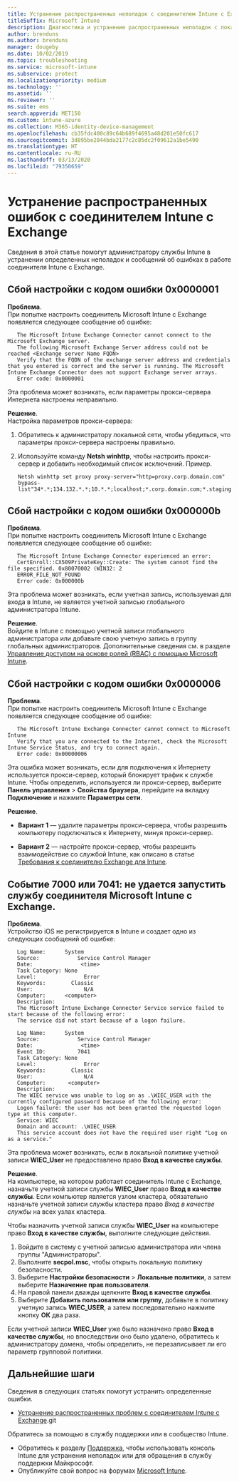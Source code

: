 ```yaml
---
title: Устранение распространенных неполадок с соединителем Intune с Exchange
titleSuffix: Microsoft Intune
description: Диагностика и устранение распространенных неполадок с локальным соединителем Microsoft Intune с Exchange
author: brenduns
ms.author: brenduns
manager: dougeby
ms.date: 10/02/2019
ms.topic: troubleshooting
ms.service: microsoft-intune
ms.subservice: protect
ms.localizationpriority: medium
ms.technology: ''
ms.assetid: ''
ms.reviewer: ''
ms.suite: ems
search.appverid: MET150
ms.custom: intune-azure
ms.collection: M365-identity-device-management
ms.openlocfilehash: cb35fdc400c89c64b689f4695a48d201e50fc617
ms.sourcegitcommit: 3d895be2844bda2177c2c85dc2f09612a1be5490
ms.translationtype: HT
ms.contentlocale: ru-RU
ms.lasthandoff: 03/13/2020
ms.locfileid: "79350659"
---
```

# <a name="resolve-common-errors-for-the-intune-exchange-connector"></a>Устранение распространенных ошибок с соединителем Intune с Exchange

Сведения в этой статье помогут администратору службы Intune в устранении определенных неполадок и сообщений об ошибках в работе соединителя Intune с Exchange.  

## <a name="configuration-failed-and-returned-error-code-0x0000001"></a>Сбой настройки с кодом ошибки 0x0000001

**Проблема**.  
При попытке настроить соединитель Microsoft Intune с Exchange появляется следующее сообщение об ошибке:

```
   The Microsoft Intune Exchange Connector cannot connect to the Microsoft Exchange server.  
   The following Microsoft Exchange Server address could not be reached <Exchange server Name FQDN>  
   Verify that the FQDN of the exchange server address and credentials that you entered is correct and the server is running. The Microsoft Intune Exchange Connector does not support Exchange server arrays.  
   Error code: 0x0000001  
```

Эта проблема может возникать, если параметры прокси-сервера Интернета настроены неправильно.

**Решение**.  
Настройка параметров прокси-сервера:
1. Обратитесь к администратору локальной сети, чтобы убедиться, что параметры прокси-сервера настроены правильно. 
2. Используйте команду **Netsh winhttp**, чтобы настроить прокси-сервер и добавить необходимый список исключений. Пример.  

   ```
   Netsh winhttp set proxy proxy-server="http=proxy.corp.domain.com" bypass-list"34*.*;134.132.*.*;10.*.*;localhost;*.corp.domain.com;*.staging.domain.com"
   ```

## <a name="configuration-failed-and-returned-error-code-0x000000b"></a>Сбой настройки с кодом ошибки 0x000000b   

**Проблема**.  
При попытке настроить соединитель Microsoft Intune с Exchange появляется следующее сообщение об ошибке:  

```
   The Microsoft Intune Exchange Connector experienced an error:  
   CertEnroll::CX509PrivateKey::Create: The system cannot find the file specified. 0x80070002 (WIN32: 2  
   ERROR_FILE_NOT_FOUND  
   Error code: 0x000000b  
```
Эта проблема может возникать, если учетная запись, используемая для входа в Intune, не является учетной записью глобального администратора Intune.

**Решение**.  
Войдите в Intune с помощью учетной записи глобального администратора или добавьте свою учетную запись в группу глобальных администраторов. Дополнительные сведения см. в разделе [Управление доступом на основе ролей (RBAC) с помощью Microsoft Intune](../fundamentals/role-based-access-control.md).

## <a name="configuration-failed-and-returned-error-code-0x0000006"></a>Сбой настройки с кодом ошибки 0x0000006

**Проблема**.  
При попытке настроить соединитель Microsoft Intune с Exchange появляется следующее сообщение об ошибке:  

```  
   The Microsoft Intune Exchange Connector cannot connect to Microsoft Intune  
   Verify that you are connected to the Internet, check the Microsoft Intune Service Status, and try to connect again.  
   Error code: 0x00000006  
```  
Эта ошибка может возникать, если для подключения к Интернету используется прокси-сервер, который блокирует трафик к службе Intune. Чтобы определить, используется ли прокси-сервер, выберите **Панель управления** > **Свойства браузера**, перейдите на вкладку **Подключение** и нажмите **Параметры сети**.

**Решение**.  

- **Вариант 1** — удалите параметры прокси-сервера, чтобы разрешить компьютеру подключаться к Интернету, минуя прокси-сервер.  

- **Вариант 2** — настройте прокси-сервер, чтобы разрешить взаимодействие со службой Intune, как описано в статье [Требования к соединителю Exchange для Intune](exchange-connector-install.md#intune-exchange-connector-requirements).



## <a name="event-7000-or-7041-microsoft-intune-exchange-connector-service-wont-start"></a>Событие 7000 или 7041: не удается запустить службу соединителя Microsoft Intune с Exchange.

**Проблема**.  
Устройство iOS не регистрируется в Intune и создает одно из следующих сообщений об ошибке:  

```  
   Log Name:      System
   Source:            Service Control Manager
   Date:               <time>
   Task Category: None
   Level:               Error
   Keywords:        Classic
   User:                N/A
   Computer:      <computer>
   Description:
   The Microsoft Intune Exchange Connector Service service failed to start because of the following error:  
   The service did not start because of a logon failure.
```  

```  
   Log Name:      System
   Source:            Service Control Manager
   Date:               <time>
   Event ID:          7041
   Task Category: None
   Level:               Error   
   Keywords:        Classic
   User:                N/A
   Computer:       <computer>
   Description:
   The WIEC service was unable to log on as .\WIEC_USER with the currently configured password because of the following error:
   Logon failure: the user has not been granted the requested logon type at this computer.
   Service: WIEC
   Domain and account: .\WIEC_USER
   This service account does not have the required user right "Log on as a service."  
```
Эта проблема может возникать, если в локальной политике учетной записи **WIEC_User** не предоставлено право **Вход в качестве службы**.

**Решение**.  
На компьютере, на котором работает соединитель Intune с Exchange, назначьте учетной записи службы **WIEC_User** право **Вход в качестве службы**. Если компьютер является узлом кластера, обязательно назначьте учетной записи службы кластера право *Вход в качестве службы* на всех узлах кластера.  

Чтобы назначить учетной записи службы **WIEC_User** на компьютере право **Вход в качестве службы**, выполните следующие действия.

1. Войдите в систему с учетной записью администратора или члена группы "Администраторы".
2. Выполните **secpol.msc**, чтобы открыть локальную политику безопасности.
3. Выберите **Настройки безопасности** > **Локальные политики**, а затем выберите **Назначение прав пользователя**.
4. На правой панели дважды щелкните **Вход в качестве службы**.
5. Выберите **Добавить пользователя или группу**, добавьте в политику учетную запись **WIEC_USER**, а затем последовательно нажмите кнопку **ОК** два раза.

Если учетной записи **WIEC_User** уже было назначено право **Вход в качестве службы**, но впоследствии оно было удалено, обратитесь к администратору домена, чтобы определить, не перезаписывает ли его параметр групповой политики.  

## <a name="next-steps"></a>Дальнейшие шаги  

Сведения в следующих статьях помогут устранить определенные ошибки.
- [Устранение распространенных проблем с соединителем Intune с Exchange](troubleshoot-exchange-connector-common-problems.md).git 

Обратитесь за помощью в службу поддержки или в сообщество Intune.
- Обратитесь к разделу [Поддержка](../fundamentals/get-support.md), чтобы использовать консоль Intune для устранения неполадок или для обращения в службу поддержки Майкрософт. 
- Опубликуйте свой вопрос на форумах [Microsoft Intune](https://social.technet.microsoft.com/Forums/en-US/home?forum=microsoftintuneprod).  
